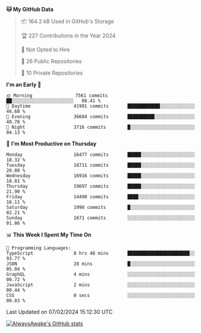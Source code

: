 <!--START_SECTION:waka-->
**🐱 My GitHub Data** 

> 📦 164.2 kB Used in GitHub's Storage 
 > 
> 🏆 227 Contributions in the Year 2024
 > 
> 🚫 Not Opted to Hire
 > 
> 📜 26 Public Repositories 
 > 
> 🔑 10 Private Repositories 
 > 
**I'm an Early 🐤** 

```text
🌞 Morning                7561 commits        ██░░░░░░░░░░░░░░░░░░░░░░░   08.41 % 
🌆 Daytime                41991 commits       ████████████░░░░░░░░░░░░░   46.68 % 
🌃 Evening                36684 commits       ██████████░░░░░░░░░░░░░░░   40.78 % 
🌙 Night                  3716 commits        █░░░░░░░░░░░░░░░░░░░░░░░░   04.13 % 
```
📅 **I'm Most Productive on Thursday** 

```text
Monday                   16477 commits       █████░░░░░░░░░░░░░░░░░░░░   18.32 % 
Tuesday                  18711 commits       █████░░░░░░░░░░░░░░░░░░░░   20.80 % 
Wednesday                16916 commits       █████░░░░░░░░░░░░░░░░░░░░   18.81 % 
Thursday                 19697 commits       █████░░░░░░░░░░░░░░░░░░░░   21.90 % 
Friday                   14490 commits       ████░░░░░░░░░░░░░░░░░░░░░   16.11 % 
Saturday                 1990 commits        █░░░░░░░░░░░░░░░░░░░░░░░░   02.21 % 
Sunday                   1671 commits        ░░░░░░░░░░░░░░░░░░░░░░░░░   01.86 % 
```


📊 **This Week I Spent My Time On** 

```text
💬 Programming Languages: 
TypeScript               8 hrs 48 mins       ███████████████████████░░   93.77 % 
JSON                     28 mins             █░░░░░░░░░░░░░░░░░░░░░░░░   05.04 % 
GraphQL                  4 mins              ░░░░░░░░░░░░░░░░░░░░░░░░░   00.72 % 
JavaScript               2 mins              ░░░░░░░░░░░░░░░░░░░░░░░░░   00.44 % 
CSS                      0 secs              ░░░░░░░░░░░░░░░░░░░░░░░░░   00.03 % 
```


 Last Updated on 07/02/2024 15:12:30 UTC
<!--END_SECTION:waka-->

[![AlwaysAwake's GitHub stats](https://github-readme-stats.vercel.app/api?username=AlwaysAwake&show_icons=true&theme=github_dark&count_private=true)](https://github.com/AlwaysAwake/AlwaysAwake)
